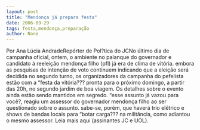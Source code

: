 ```yaml
---
layout: post
title: "Mendonça já prepara festa"
date: 2006-09-29
tags: festa,mendonça,preparação
author: None
---
```

Por Ana Lúcia AndradeRepórter de Pol?tica do JCNo último dia de campanha oficial, ontem, o ambiente no palanque do governador e candidato à reeleição mendonça filho (pfl) já era de clima de vitória. embora as pesquisas de intenção de voto continuem indicando que a eleição será decidida no segundo turno, os organizadores da campanha do pefelista estão com a “festa da vitória??? pronta para o próximo domingo, a partir das 20h, no segundo jardim de boa viagem.
Os detalhes sobre o evento ainda estão sendo mantidos em segredo. “esse assunto já vazou para você?, reagiu um assessor do governador mendonça filho ao ser questionado sobre o assunto. sabe-se, porém, que haverá trio elétrico e shows de bandas locais para “botar carga??? na militância, como adiantou o mesmo assessor.
Leia mais aqui (assinantes JC e UOL). 